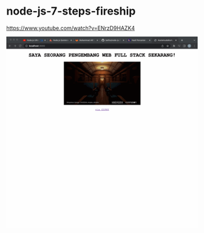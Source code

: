 # node-js-7-steps-fireship

https://www.youtube.com/watch?v=ENrzD9HAZK4

![Rekaman layar](rekaman-layar.gif)
